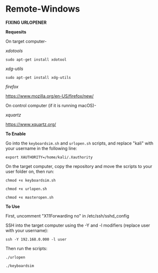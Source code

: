 # Remote-Windows

**FIXING URLOPENER**

**Requesits**

On target computer-

*xdotools*

```sudo apt-get install xdotool```

*xdg-utils*

```sudo apt-get install xdg-utils```

*firefox*

https://www.mozilla.org/en-US/firefox/new/

On control computer (if it is running macOS)-

*xquartz*

https://www.xquartz.org/

**To Enable**

Go into the `keyboardsim.sh` and `urlopen.sh` scripts, and replace "kali" with your username in the following line:

```export XAUTHORITY=/home/kali/.Xauthority```

On the target computer, copy the repository and move the scripts to your user folder on, then run:

```chmod +x keyboardsim.sh```

```chmod +x urlopen.sh```

```chmod +x masteropen.sh```

**To Use**

First, uncomment "X11Forwarding no" in /etc/ssh/sshd_config

SSH into the target computer using the -Y and -l modifiers (replace user with your username):

```ssh -Y 192.168.0.000 -l user```

Then run the scripts:

```./urlopen```

```./keyboardsim```
